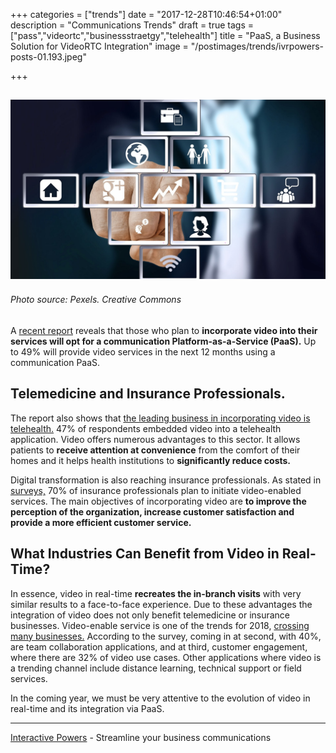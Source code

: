 +++
categories = ["trends"]
date = "2017-12-28T10:46:54+01:00"
description = "Communications Trends"
draft = true
tags = ["pass","videortc","businessstraetgy","telehealth"]
title = "PaaS, a Business Solution for VideoRTC Integration"
image = "/postimages/trends/ivrpowers-posts-01.193.jpeg"

+++

![board of applications](/postimages/trends/ivrpowers-posts-01.193.jpeg)
------------
###### Photo source: Pexels. Creative Commons


A [recent report](http://info.vidyo.com/embedded-video-conferencing-report-2017.html) reveals that those who plan to **incorporate video into their services will opt for a communication Platform-as-a-Service (PaaS).** Up to 49% will provide video services in the next 12 months using a communication PaaS.

## Telemedicine and Insurance Professionals.

The report also shows that [the leading business in incorporating video is telehealth.](http://blog.ivrpowers.com/post/healthcare/next-doctor-appointment/) 47% of respondents embedded video into a telehealth application. Video offers numerous advantages to this sector. It allows patients to **receive attention at convenience** from the comfort of their homes and it helps health institutions to **significantly reduce costs.**

Digital transformation is also reaching insurance professionals. As stated in [surveys,](https://www.businesswire.com/news/home/20171109005292/en/Research-Shows-70-Insurance-Professionals-Deploy-Video-Enabled) 70% of insurance professionals plan to initiate video-enabled services. The main objectives of incorporating video are **to improve the perception of the organization, increase customer satisfaction and provide a more efficient customer service.**


## What Industries Can Benefit from Video in Real-Time?

In essence, video in real-time **recreates the in-branch visits** with very similar results to a face-to-face experience. Due to these advantages the integration of video does not only benefit telemedicine or insurance businesses. Video-enable service is one of the trends for 2018, [crossing many businesses.](http://blog.ivrpowers.com/post/products/video-rtc-industries/) According to the survey, coming in at second, with 40%, are team collaboration applications, and at third, customer engagement, where there are 32% of video use cases. Other applications where video is a trending channel include distance learning, technical support or field services.

In the coming year, we must be very attentive to the evolution of video in real-time and its integration via PaaS.


---
[Interactive Powers](http://www.ivrpowers.com/ ) - Streamline your business communications





